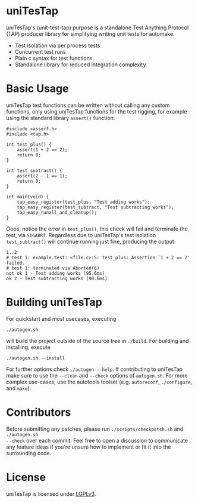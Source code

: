 # uniTesTap

uniTesTap's (unit-test-tap) purpose is a standalone Test Anything Protocol (TAP) producer library for simplifying writing unit tests for automake.

* Test isolation via per process tests
* Concurrent test runs
* Plain c syntax for test functions
* Standalone library for reduced integration complexity

# Basic Usage

uniTesTap test functions can be written without calling any custom functions, only using uniTesTap functions for the test rigging, for example using the standard library <code>assert()</code> function:

    #include <assert.h>
    #include <tap.h>

    int test_plus() {
        assert(1 + 2 == 2);
        return 0;
    }

    int test_subtract() {
        assert(2 - 1 == 1);
        return 0;
    }

    int main(void) {
        tap_easy_register(test_plus, "Test adding works");
        tap_easy_register(test_subtract, "Test subtracting works");
        tap_easy_runall_and_cleanup();
    }

Oops, notice the error in <code>test_plus()</code>, this check will fail and terminate the test, via <code>SIGABRT</code>. Regardless due to uniTesTap's test isolation <code>test_subtract()</code> will continue running just fine, producing the output:

    1..2
    # test 1: example.test: <file.c>:5: test_plus: Assertion `1 + 2 == 2' failed.
    # test 1: terminated via Aborted(6)
    not ok 1 - Test adding works (95.6ms)
    ok 2 - Test subtracting works (90.6ms)

# Building uniTesTap

For quickstart and most usecases, executing

    ./autogen.sh

will build the project outside of the source tree in <code>./build</code>. For building and installing, execute

    ./autogen.sh --install

For further options check <code>./autogen --help</code>. If contributing to uniTesTap make sure to use the <code>--clean</code> and <code>--check</code> options of <code>autogen.sh</code>. For more complex use-cases, use the autotools toolset (e.g. <code>autoreconf</code>, <code>./configure</code>, and <code>make</code>).

# Contributors

Before submitting any patches, please run <code>./scripts/checkpatch.sh</code> and <code>./autogen.sh --check</code> over each commit. Feel free to open a discussion to communicate any feature ideas if you're unsure how to implement or fit it into the surrounding code.

# License

uniTesTap is licensed under [LGPLv3](COPYING.LESSER).
